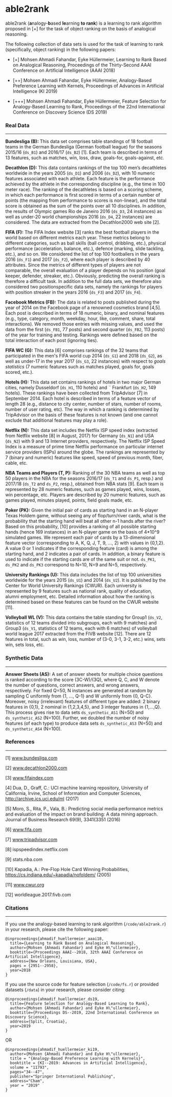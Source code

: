 # able2rank

able2rank (**a**nalogy-**b**ased **le**arning **to rank**) is a learning to rank algorithm proposed in [+] for the task of object ranking on the basis of analogical reasoning.

The following collection of data sets is used for the task of learning to rank (specifically, object ranking) in the following papers:

* [+] Mohsen Ahmadi Fahandar, Eyke Hüllermeier, Learning to Rank Based on Analogical Reasoning, 
Proceedings of the Thirty-Second AAAI Conference on Artificial Intelligence (AAAI 2018) 

* [++] Mohsen Ahmadi Fahandar, Eyke Hüllermeier, Analogy-Based Preference Learning with Kernels, 
Proceedings of Advances in Artificial Intelligence (KI 2019)

* [+++] Mohsen Ahmadi Fahandar, Eyke Hüllermeier, Feature Selection for Analogy-Based Learning to Rank, 
Proceedings of the 22nd International Conference on Discovery Science (DS 2019) 

### Real Data
---
**Bundesliga (B):** This data set comprises table standings of
18 football teams in the German Bundesliga (German
football league) for the seasons 2015/16 (`ds_B1`) and 2016/17 (`ds_B2`) [1].
Each team is described in terms of 13 features, such as
matches, win, loss, draw, goals-for, goals-against, etc. 

**Decathlon (D):** This data contains rankings of the top 100
men’s decathletes worldwide in the years 2005 (`ds_D1`) and 2006 (`ds_D2`),
with 10 numeric features associated with each athlete.
Each feature is the performance achieved by the athlete in
the corresponding discipline (e.g., the time in 100 meter
race). The ranking of the decathletes is based on a scoring scheme, in which each performance is first scored in
terms of a certain number of points (the mapping from
performance to scores is non-linear), and the total score is
obtained as the sum of the points over all 10 disciplines.
In addition, the results of Olympic games Rio de Janeiro
2016 (`ds_D3`, 24 instances) as well as under-20 world championships 2016 (`ds_D4`, 22 instances) are considered. The data are
extracted from the Decathlon2000 web site [2].

**FIFA (F):** The FIFA Index website [3] ranks the best football
players in the world based on different metrics each year.
These metrics belong to different categories, such as ball
skills (ball control, dribbling, etc.), physical performance
(acceleration, balance, etc.), defence (marking, slide tackling, etc.), and so on. We considered the list of top 100
footballers in the years 2016 (`ds_F1`) and 2017 (`ds_F2`), where each player
is described by 40 attributes. Since the metrics of different types of players are not comparable, the overall evaluation of a player depends on his position (goal keeper,
defender, streaker, etc.). Obviously, predicting the overall ranking is therefore a difficult task. In addition to the
full data sets, we therefore also considered two positionspecific data sets, namely the rankings for players with
position streaker in the years 2016 (`ds_F3`) and 2017 (`ds_F4`).

**Facebook Metrics (FB):** The data is related to posts published during the year of 2014 on the Facebook page of a renowned cosmetics brand [4,5]. Each post is described in terms of 18 numeric, binary, and nominal features (e.g., type, category, month, weekday, hour, like, comment, share, total interactions). We removed those entries with missing values, and used the data from the first (`ds_FB1`, 77 posts) and second quarter (`ds_FB2`, 113 posts) of the year for training and testing. Rankings were defined based on the total interaction of each post (ignoring ties).

**FIFA WC (G):** This data [6] comprises rankings of the 32 teams that participated in the men's FIFA world cup 2014 (`ds_G1`) and 2018 (`ds_G2`), as well as under-17 in the year 2017 (`ds_G3`, 22 instances) with respect to *goals statistics* (7 numeric features such as matches played, goals for, goals scored, etc.).

**Hotels (H):** This data set contains rankings of hotels in two
major German cities, namely Dusseldorf (`ds_H1`, 110 hotels) and ¨
Frankfurt (`ds_H2`, 149 hotels). These rankings have been collected from TripAdvisor [7] in September 2014. Each hotel
is described in terms of a feature vector of length 28 (e.g.,
distance to city center, number of stars, number of rooms,
number of user rating, etc). The way in which a ranking is
determined by TripAdvisor on the basis of these features
is not known (and one cannot exclude that additional features may play a role).

**Netflix (N):** This data set includes the Netflix ISP speed index (extracted from Netflix website [8] in August, 2017) for
Germany (`ds_N1`) and USA (`ds_N2`) with 9 and 13 Internet providers, respectively. The Netflix ISP Speed Index is a measure of
prime time Netflix performance on particular internet service providers (ISPs) around the globe. The rankings are
represented by 7 (binary and numeric) features like speed,
speed of previous month, fiber, cable, etc.

**NBA Teams and Players (T, P):** Ranking of the 30 NBA teams as well as top 50 players in the NBA for the seasons 2016/17 (`ds_T1` and `ds_P1`, resp.) and 2017/18 (`ds_T2` and `ds_P2`, resp.), obtained from NBA stats [9]. Each team is represented by 28 numeric features, such as games played, wins, losses, win percentage, etc. Players are described by 20 numeric features, such as games played, minutes played, points, field goals made, etc.

**Poker (PK):** Given the initial pair of cards as starting hand in an N-player Texas Holdem game, without seeing any of flop/turn/river cards, what is the probability that the starting hand will beat all other n-1 hands after the river? Based on this probability, [10] provides a ranking of all possible starting hands (hence 169 instances) in an N-player game on the basis of 4*10^9 simulated games. We represent each pair of cards by a 13-dimensional feature vector (corresponding to A, K, Q, J, T, 9, ..., 2) with values in {0,1,2}. A value 0 or 1 indicates if the corresponding feature (card) is among the starting hand, and 2 indicates a pair of cards. In addition, a binary feature is used to indicate if the starting cards are of the same suit or not. `ds_PK1`, `ds_PK2` and `ds_PK3` correspond to N=10, N=9 and N=5, respectively.

**University Rankings (U):** This data includes the list of top 100
universities worldwide for the years 2015 (`ds_U1`) and 2014 (`ds_U2`). It is
published by the Center for World University Rankings
(CWUR). Each university is represented by 9 features
such as national rank, quality of education, alumni employment, etc. Detailed information about how the ranking is determined based on these features can be found on the CWUR website [11].

**Volleyball WL (V):** This data contains the table standing for
Group1 (`ds_V2`, statistics of 12 teams divided into subgroups,
each with 9 matches) and Group3 (`ds_V1`, statistics of 12 teams,
each with 6 matches) of volleyball world league 2017 extracted from the FIVB website [12]. There are 12 features in
total, such as win, loss, number of (3-0, 3-1, 3-2, etc.)
wins, sets win, sets loss, etc.

### Synthetic Data
---
**Answer Sheets (AS):** A set of answer sheets for multiple choice questions is ranked according to the score (3C-W)/(3Q), where Q, C, and W denote the number of questions, correct answers, and wrong answers, respectively. For fixed Q=50, N instances are generated at random by sampling C uniformly from {1, ..., Q-1} and W uniformly from {0, Q-C}. Moreover, noisy (irrelevant) features of different type are added: 2 binary features in {0,1}, 2 nominal in {1,2,3,4,5}, and 3 integer features in {1,...,Q}. This process gives rise to data sets `ds_synthetic_AS1` (N=50) and `ds_synthetic_AS2` (N=100). Further, we doubled the number of noisy features (of each type) to produce data sets `ds_synthetic_AS3` (N=50) and `ds_synthetic_AS4` (N=100).

### References
---
[1] www.bundesliga.com

[2] www.decathlon2000.com

[3] www.fifaindex.com

[4] Dua, D., Graff, C.: UCI machine learning repository, University of California, Irvine, School of Information and Computer Sciences,       http://archive.ics.uci.edu/ml (2017)

[5] Moro, S., Rita, P., Vala, B.: Predicting social media performance metrics and evaluation of the impact on brand building: A data mining     approach. Journal of Business Research 69(9), 3341{3351 (2016)

[6] www.fifa.com

[7] www.tripadvisor.com

[8] ispspeedindex.netflix.com

[9] stats.nba.com

[10] Kapadia, A.: Pre-Flop Hole Card Winning Probabilities, https://cs.indiana.edu/~kapadia/nofoldem/ (2005)

[11] www.cwur.org

[12] worldleague.2017.fivb.com

### Citations
---
If you use the analogy-based learning to rank algorithm (`/code/able2rank.r`) in your research, please cite the following paper:

```
@inproceedings{ahmadif_huellermeier_aaai18,
  title={Learning to Rank Based on Analogical Reasoning},
  author={Mohsen {Ahmadi Fahandar} and Eyke H\"ullermeier},
  booktitle={Proceedings AAAI--2018, 32th AAAI Conference on Artificial Intelligence},
  address={New Orleans, Louisiana, USA},
  pages = {2951--2958},
  year=2018
}
```

If you use the source code for feature selection (`/code/fs.r`) or provided datasets (`/data`) in your research, please consider citing:

```
@inproceedings{ahmadif_huellermeier_ds19,
  title={Feature Selection for Analogy-Based Learning to Rank},
  author={Mohsen {Ahmadi Fahandar} and Eyke H\"ullermeier},
  booktitle={Proceedings DS--2019, 22nd International Conference on Discovery Science},
  address={Split, Croatia},
  year=2019
}
```
OR
```
@inproceedings{ahmadif_huellermeier_ki19,
  author={Mohsen {Ahmadi Fahandar} and Eyke H\"ullermeier},
  title = "{Analogy-Based Preference Learning with Kernels}",
  booktitle = {KI--2019: Advances in Artificial Intelligence},
  volume = "11793",
  pages="34--47",
  publisher="Springer International Publishing",
  address="Cham",
  year = "2019"
}
```

